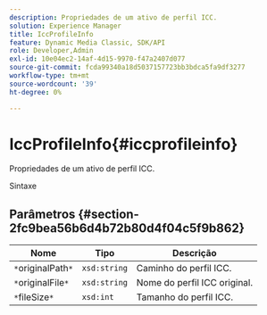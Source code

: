 ```yaml
---
description: Propriedades de um ativo de perfil ICC.
solution: Experience Manager
title: IccProfileInfo
feature: Dynamic Media Classic, SDK/API
role: Developer,Admin
exl-id: 10e04ec2-14af-4d15-9970-f47a2407d077
source-git-commit: fcda99340a18d5037157723bb3bdca5fa9df3277
workflow-type: tm+mt
source-wordcount: '39'
ht-degree: 0%

---
```


# IccProfileInfo{#iccprofileinfo}

Propriedades de um ativo de perfil ICC.

Sintaxe

## Parâmetros {#section-2fc9bea56b6d4b72b80d4f04c5f9b862}

| Nome | Tipo | Descrição |
|---|---|---|
| `*`originalPath`*` | `xsd:string` | Caminho do perfil ICC. |
| `*`originalFile`*` | `xsd:string` | Nome do perfil ICC original. |
| `*`fileSize`*` | `xsd:int` | Tamanho do perfil ICC. |
